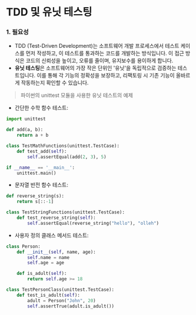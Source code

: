 # TDD 및 유닛 테스팅

### 1. 필요성

- TDD (Test-Driven Development)는 소프트웨어 개발 프로세스에서 테스트 케이스를 먼저 작성하고, 이 테스트를 통과하는 코드를 개발하는 방식입니다. 이 접근 방식은 코드의 신뢰성을 높이고, 오류를 줄이며, 유지보수를 용이하게 합니다.
- **유닛 테스팅**은 소프트웨어의 가장 작은 단위인 '유닛'을 독립적으로 검증하는 테스트입니다. 이를 통해 각 기능의 정확성을 보장하고, 리팩토링 시 기존 기능이 올바르게 작동하는지 확인할 수 있습니다.

>파이썬의 unittest 모듈을 사용한 유닛 테스트의 예제

* 간단한 수학 함수 테스트:

```python
import unittest

def add(a, b):
    return a + b

class TestMathFunctions(unittest.TestCase):
    def test_add(self):
        self.assertEqual(add(2, 3), 5)

if __name__ == '__main__':
    unittest.main()
```

* 문자열 반전 함수 테스트:
```python
def reverse_string(s):
    return s[::-1]

class TestStringFunctions(unittest.TestCase):
    def test_reverse_string(self):
        self.assertEqual(reverse_string("hello"), "olleh")
```

* 사용자 정의 클래스 메서드 테스트:

```python
class Person:
    def __init__(self, name, age):
        self.name = name
        self.age = age

    def is_adult(self):
        return self.age >= 18

class TestPersonClass(unittest.TestCase):
    def test_is_adult(self):
        adult = Person("John", 20)
        self.assertTrue(adult.is_adult())
```